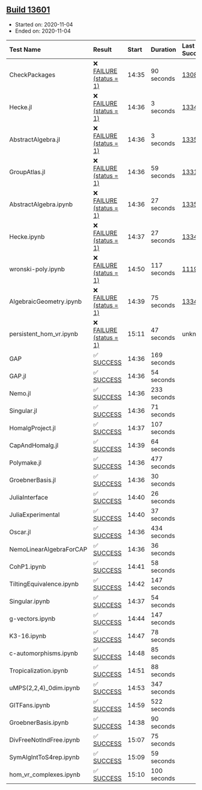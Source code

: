## [Build 13601](https://oscarci.mathematik.uni-kl.de/job/oscar/13601/)

* Started on: 2020-11-04
* Ended on: 2020-11-04

| Test Name    | Result | Start | Duration | Last Success | First Failure |
|:-------------|:-------|:------|:---------|:-------------|:--------------|
| CheckPackages | ❌ [FAILURE (status = 1)](https://oscarci.mathematik.uni-kl.de/job/oscar/13601/artifact/logs/build-13601/CheckPackages.log) | 14:35 | 90 seconds | [13085](https://oscarci.mathematik.uni-kl.de/job/oscar/13085/) | [13086](https://oscarci.mathematik.uni-kl.de/job/oscar/13086/) |
| Hecke.jl | ❌ [FAILURE (status = 1)](https://oscarci.mathematik.uni-kl.de/job/oscar/13601/artifact/logs/build-13601/Hecke.jl.log) | 14:36 | 3 seconds | [13341](https://oscarci.mathematik.uni-kl.de/job/oscar/13341/) | [13342](https://oscarci.mathematik.uni-kl.de/job/oscar/13342/) |
| AbstractAlgebra.jl | ❌ [FAILURE (status = 1)](https://oscarci.mathematik.uni-kl.de/job/oscar/13601/artifact/logs/build-13601/AbstractAlgebra.jl.log) | 14:36 | 3 seconds | [13355](https://oscarci.mathematik.uni-kl.de/job/oscar/13355/) | [13356](https://oscarci.mathematik.uni-kl.de/job/oscar/13356/) |
| GroupAtlas.jl | ❌ [FAILURE (status = 1)](https://oscarci.mathematik.uni-kl.de/job/oscar/13601/artifact/logs/build-13601/GroupAtlas.jl.log) | 14:36 | 59 seconds | [13311](https://oscarci.mathematik.uni-kl.de/job/oscar/13311/) | [13312](https://oscarci.mathematik.uni-kl.de/job/oscar/13312/) |
| AbstractAlgebra.ipynb | ❌ [FAILURE (status = 1)](https://oscarci.mathematik.uni-kl.de/job/oscar/13601/artifact/logs/build-13601/AbstractAlgebra.ipynb.log) | 14:36 | 27 seconds | [13355](https://oscarci.mathematik.uni-kl.de/job/oscar/13355/) | [13356](https://oscarci.mathematik.uni-kl.de/job/oscar/13356/) |
| Hecke.ipynb | ❌ [FAILURE (status = 1)](https://oscarci.mathematik.uni-kl.de/job/oscar/13601/artifact/logs/build-13601/Hecke.ipynb.log) | 14:37 | 27 seconds | [13341](https://oscarci.mathematik.uni-kl.de/job/oscar/13341/) | [13342](https://oscarci.mathematik.uni-kl.de/job/oscar/13342/) |
| wronski-poly.ipynb | ❌ [FAILURE (status = 1)](https://oscarci.mathematik.uni-kl.de/job/oscar/13601/artifact/logs/build-13601/wronski-poly.ipynb.log) | 14:50 | 117 seconds | [11192](https://oscarci.mathematik.uni-kl.de/job/oscar/11192/) | [11193](https://oscarci.mathematik.uni-kl.de/job/oscar/11193/) |
| AlgebraicGeometry.ipynb | ❌ [FAILURE (status = 1)](https://oscarci.mathematik.uni-kl.de/job/oscar/13601/artifact/logs/build-13601/AlgebraicGeometry.ipynb.log) | 14:39 | 75 seconds | [13341](https://oscarci.mathematik.uni-kl.de/job/oscar/13341/) | [13342](https://oscarci.mathematik.uni-kl.de/job/oscar/13342/) |
| persistent_hom_vr.ipynb | ❌ [FAILURE (status = 1)](https://oscarci.mathematik.uni-kl.de/job/oscar/13601/artifact/logs/build-13601/persistent_hom_vr.ipynb.log) | 15:11 | 47 seconds | unknown | unknown |
| GAP | ✅ [SUCCESS](https://oscarci.mathematik.uni-kl.de/job/oscar/13601/artifact/logs/build-13601/GAP.log) | 14:36 | 169 seconds |  |  |
| GAP.jl | ✅ [SUCCESS](https://oscarci.mathematik.uni-kl.de/job/oscar/13601/artifact/logs/build-13601/GAP.jl.log) | 14:36 | 54 seconds |  |  |
| Nemo.jl | ✅ [SUCCESS](https://oscarci.mathematik.uni-kl.de/job/oscar/13601/artifact/logs/build-13601/Nemo.jl.log) | 14:36 | 233 seconds |  |  |
| Singular.jl | ✅ [SUCCESS](https://oscarci.mathematik.uni-kl.de/job/oscar/13601/artifact/logs/build-13601/Singular.jl.log) | 14:36 | 71 seconds |  |  |
| HomalgProject.jl | ✅ [SUCCESS](https://oscarci.mathematik.uni-kl.de/job/oscar/13601/artifact/logs/build-13601/HomalgProject.jl.log) | 14:37 | 107 seconds |  |  |
| CapAndHomalg.jl | ✅ [SUCCESS](https://oscarci.mathematik.uni-kl.de/job/oscar/13601/artifact/logs/build-13601/CapAndHomalg.jl.log) | 14:39 | 64 seconds |  |  |
| Polymake.jl | ✅ [SUCCESS](https://oscarci.mathematik.uni-kl.de/job/oscar/13601/artifact/logs/build-13601/Polymake.jl.log) | 14:36 | 477 seconds |  |  |
| GroebnerBasis.jl | ✅ [SUCCESS](https://oscarci.mathematik.uni-kl.de/job/oscar/13601/artifact/logs/build-13601/GroebnerBasis.jl.log) | 14:36 | 30 seconds |  |  |
| JuliaInterface | ✅ [SUCCESS](https://oscarci.mathematik.uni-kl.de/job/oscar/13601/artifact/logs/build-13601/JuliaInterface.log) | 14:40 | 26 seconds |  |  |
| JuliaExperimental | ✅ [SUCCESS](https://oscarci.mathematik.uni-kl.de/job/oscar/13601/artifact/logs/build-13601/JuliaExperimental.log) | 14:40 | 37 seconds |  |  |
| Oscar.jl | ✅ [SUCCESS](https://oscarci.mathematik.uni-kl.de/job/oscar/13601/artifact/logs/build-13601/Oscar.jl.log) | 14:36 | 434 seconds |  |  |
| NemoLinearAlgebraForCAP | ✅ [SUCCESS](https://oscarci.mathematik.uni-kl.de/job/oscar/13601/artifact/logs/build-13601/NemoLinearAlgebraForCAP.log) | 14:36 | 36 seconds |  |  |
| CohP1.ipynb | ✅ [SUCCESS](https://oscarci.mathematik.uni-kl.de/job/oscar/13601/artifact/logs/build-13601/CohP1.ipynb.log) | 14:41 | 58 seconds |  |  |
| TiltingEquivalence.ipynb | ✅ [SUCCESS](https://oscarci.mathematik.uni-kl.de/job/oscar/13601/artifact/logs/build-13601/TiltingEquivalence.ipynb.log) | 14:42 | 147 seconds |  |  |
| Singular.ipynb | ✅ [SUCCESS](https://oscarci.mathematik.uni-kl.de/job/oscar/13601/artifact/logs/build-13601/Singular.ipynb.log) | 14:37 | 54 seconds |  |  |
| g-vectors.ipynb | ✅ [SUCCESS](https://oscarci.mathematik.uni-kl.de/job/oscar/13601/artifact/logs/build-13601/g-vectors.ipynb.log) | 14:44 | 147 seconds |  |  |
| K3-16.ipynb | ✅ [SUCCESS](https://oscarci.mathematik.uni-kl.de/job/oscar/13601/artifact/logs/build-13601/K3-16.ipynb.log) | 14:47 | 78 seconds |  |  |
| c-automorphisms.ipynb | ✅ [SUCCESS](https://oscarci.mathematik.uni-kl.de/job/oscar/13601/artifact/logs/build-13601/c-automorphisms.ipynb.log) | 14:48 | 85 seconds |  |  |
| Tropicalization.ipynb | ✅ [SUCCESS](https://oscarci.mathematik.uni-kl.de/job/oscar/13601/artifact/logs/build-13601/Tropicalization.ipynb.log) | 14:51 | 88 seconds |  |  |
| uMPS(2,2,4)_0dim.ipynb | ✅ [SUCCESS](https://oscarci.mathematik.uni-kl.de/job/oscar/13601/artifact/logs/build-13601/uMPS-2-2-4-_0dim.ipynb.log) | 14:53 | 347 seconds |  |  |
| GITFans.ipynb | ✅ [SUCCESS](https://oscarci.mathematik.uni-kl.de/job/oscar/13601/artifact/logs/build-13601/GITFans.ipynb.log) | 14:59 | 522 seconds |  |  |
| GroebnerBasis.ipynb | ✅ [SUCCESS](https://oscarci.mathematik.uni-kl.de/job/oscar/13601/artifact/logs/build-13601/GroebnerBasis.ipynb.log) | 14:38 | 90 seconds |  |  |
| DivFreeNotIndFree.ipynb | ✅ [SUCCESS](https://oscarci.mathematik.uni-kl.de/job/oscar/13601/artifact/logs/build-13601/DivFreeNotIndFree.ipynb.log) | 15:07 | 75 seconds |  |  |
| SymAlgIntToS4rep.ipynb | ✅ [SUCCESS](https://oscarci.mathematik.uni-kl.de/job/oscar/13601/artifact/logs/build-13601/SymAlgIntToS4rep.ipynb.log) | 15:09 | 59 seconds |  |  |
| hom_vr_complexes.ipynb | ✅ [SUCCESS](https://oscarci.mathematik.uni-kl.de/job/oscar/13601/artifact/logs/build-13601/hom_vr_complexes.ipynb.log) | 15:10 | 100 seconds |  |  |
